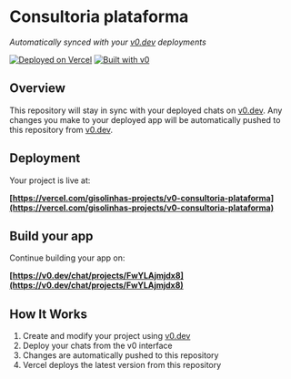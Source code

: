 # Consultoria plataforma

*Automatically synced with your [v0.dev](https://v0.dev) deployments*

[![Deployed on Vercel](https://img.shields.io/badge/Deployed%20on-Vercel-black?style=for-the-badge&logo=vercel)](https://vercel.com/gisolinhas-projects/v0-consultoria-plataforma)
[![Built with v0](https://img.shields.io/badge/Built%20with-v0.dev-black?style=for-the-badge)](https://v0.dev/chat/projects/FwYLAjmjdx8)

## Overview

This repository will stay in sync with your deployed chats on [v0.dev](https://v0.dev).
Any changes you make to your deployed app will be automatically pushed to this repository from [v0.dev](https://v0.dev).

## Deployment

Your project is live at:

**[https://vercel.com/gisolinhas-projects/v0-consultoria-plataforma](https://vercel.com/gisolinhas-projects/v0-consultoria-plataforma)**

## Build your app

Continue building your app on:

**[https://v0.dev/chat/projects/FwYLAjmjdx8](https://v0.dev/chat/projects/FwYLAjmjdx8)**

## How It Works

1. Create and modify your project using [v0.dev](https://v0.dev)
2. Deploy your chats from the v0 interface
3. Changes are automatically pushed to this repository
4. Vercel deploys the latest version from this repository
